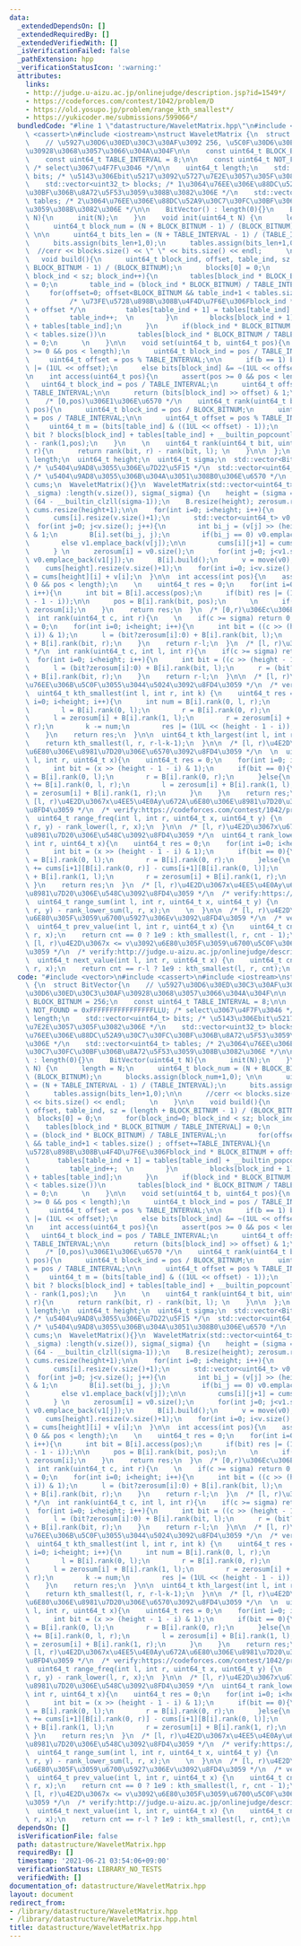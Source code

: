 ```yaml
---
data:
  _extendedDependsOn: []
  _extendedRequiredBy: []
  _extendedVerifiedWith: []
  _isVerificationFailed: false
  _pathExtension: hpp
  _verificationStatusIcon: ':warning:'
  attributes:
    links:
    - http://judge.u-aizu.ac.jp/onlinejudge/description.jsp?id=1549*/
    - https://codeforces.com/contest/1042/problem/D
    - https://old.yosupo.jp/problem/range_kth_smallest*/
    - https://yukicoder.me/submissions/599066*/
  bundledCode: "#line 1 \"datastructure/WaveletMatrix.hpp\"\n#include <vector>\n#include\
    \ <cassert>\n#include <iostream>\nstruct WaveletMatrix {\n  struct BitVector{\n\
    \    // \u5927\u30D6\u30ED\u30C3\u30AF\u3092 256, \u5C0F\u30D6\u30ED\u30C3\u30AF\
    \u30928\u3068\u3057\u3066\u304A\u304F\n\n    const uint64_t BLOCK_BITNUM = 256;\n\
    \    const uint64_t TABLE_INTERVAL = 8;\n\n    const uint64_t NOT_FOUND = 0xFFFFFFFFFFFFFFFFLLU;\
    \ /* select\u3067\u4F7F\u3046 */\n\n    uint64_t length;\n    std::vector<uint64_t>\
    \ bits; /* \u5143\u306Ebit\u5217\u3092\u5727\u7E2E\u3057\u305F\u3082\u306E */\n\
    \    std::vector<uint32_t> blocks; /* 1\u3064\u76EE\u306E\u88DC\u52A9\u30C7\u30FC\
    \u30BF\u306B\u8A72\u5F53\u3059\u308B\u3082\u306E */\n    std::vector<uint64_t>\
    \ tables; /* 2\u3064\u76EE\u306E\u88DC\u52A9\u30C7\u30FC\u30BF\u306B\u8A72\u5F53\
    \u3059\u308B\u3082\u306E */\n\n    BitVector() : length(0){}\n    BitVector(uint64_t\
    \ N){\n      init(N);\n    }\n    void init(uint64_t N) {\n      length = N;\n\
    \      uint64_t block_num = (N + BLOCK_BITNUM - 1) / (BLOCK_BITNUM);\n      blocks.assign(block_num+1,0);\
    \ \n\n      uint64_t bits_len = (N + TABLE_INTERVAL - 1) / (TABLE_INTERVAL);\n\
    \      bits.assign(bits_len+1,0);\n      tables.assign(bits_len+1,0);\n\n    \
    \  //cerr << blocks.size() << \" \" << bits.size() << endl;      \n    }\n\n \
    \   void build(){\n      uint64_t block_ind, offset, table_ind, sz = (length +\
    \ BLOCK_BITNUM - 1) / (BLOCK_BITNUM);\n      blocks[0] = 0;\n      for(block_ind=0;\
    \ block_ind < sz; block_ind++){\n        tables[block_ind * BLOCK_BITNUM / TABLE_INTERVAL]\
    \ = 0;\n        table_ind = (block_ind * BLOCK_BITNUM) / TABLE_INTERVAL;\n   \
    \     for(offset=0; offset<BLOCK_BITNUM && table_ind+1 < tables.size() ; offset+=TABLE_INTERVAL){\n\
    \          /* \u73FE\u5728\u898B\u308B\u4F4D\u7F6E\u306Fblock_ind * BLOCK_BITNUM\
    \ + offset */\n          tables[table_ind + 1] = tables[table_ind] + __builtin_popcountll(bits[table_ind]);\n\
    \          table_ind++;  \n        }\n        blocks[block_ind + 1] = blocks[block_ind]\
    \ + tables[table_ind];\n      }\n      if(block_ind * BLOCK_BITNUM / TABLE_INTERVAL\
    \ < tables.size())\n        tables[block_ind * BLOCK_BITNUM / TABLE_INTERVAL]\
    \ = 0;\n      \n    }\n\n    void set(uint64_t b, uint64_t pos){\n      assert(pos\
    \ >= 0 && pos < length);\n      uint64_t block_ind = pos / TABLE_INTERVAL;\n \
    \     uint64_t offset = pos % TABLE_INTERVAL;\n\n      if(b == 1) bits[block_ind]\
    \ |= (1UL << offset);\n      else bits[block_ind] &= ~(1UL << offset);\n    }\n\
    \n    int access(uint64_t pos){\n      assert(pos >= 0 && pos < length);\n   \
    \   uint64_t block_ind = pos / TABLE_INTERVAL;\n      uint64_t offset = pos %\
    \ TABLE_INTERVAL;\n\n      return (bits[block_ind] >> offset) & 1;\n    }\n\n\
    \    /* [0,pos)\u306E1\u306E\u6570 */\n    uint64_t rank(uint64_t bit, uint64_t\
    \ pos){\n      uint64_t block_ind = pos / BLOCK_BITNUM;\n      uint64_t table_ind\
    \ = pos / TABLE_INTERVAL;\n\n      uint64_t offset = pos % TABLE_INTERVAL;\n \
    \     uint64_t m = (bits[table_ind] & ((1UL << offset) - 1));\n      \n      return\
    \ bit ? blocks[block_ind] + tables[table_ind] + __builtin_popcountll(m) : pos\
    \ - rank(1,pos);\n    }\n    \n    uint64_t rank(uint64_t bit, uint64_t l, uint64_t\
    \ r){\n      return rank(bit, r) - rank(bit, l); \n    }\n\n  };\n  \n  uint64_t\
    \ length;\n  uint64_t height;\n  uint64_t sigma;\n  std::vector<BitVector> B;\
    \ /* \u5404\u9AD8\u3055\u306E\u7D22\u5F15 */\n  std::vector<uint64_t> zerosum;\
    \ /* \u5404\u9AD8\u3055\u306B\u304A\u3051\u308B0\u306E\u6570 */\n  std::vector<std::vector<uint64_t>>\
    \ cums;\n  WaveletMatrix(){}\n  WaveletMatrix(std::vector<uint64_t> v, uint64_t\
    \ _sigma) :length(v.size()), sigma(_sigma) {\n    height = (sigma == 1) ? 1 :\
    \ (64 - __builtin_clzll(sigma-1));\n    B.resize(height); zerosum.resize(height),\
    \ cums.resize(height+1);\n\n    for(int i=0; i<height; i++){\n      B[i].init(v.size());\n\
    \      cums[i].resize(v.size()+1);\n      std::vector<uint64_t> v0, v1;\n    \
    \  for(int j=0; j<v.size(); j++){\n        int bi_j = (v[j] >> (height - 1 - i))\
    \ & 1;\n        B[i].set(bi_j, j);\n        if(bi_j == 0) v0.emplace_back(v[j]);\n\
    \        else v1.emplace_back(v[j]);\n\n        cums[i][j+1] = cums[i][j] + v[j];\n\
    \      } \n      zerosum[i] = v0.size();\n      for(int j=0; j<v1.size(); j++)\
    \ v0.emplace_back(v1[j]);\n      B[i].build();\n      v = move(v0); \n    }\n\
    \    cums[height].resize(v.size()+1);\n    for(int i=0; i<v.size(); i++) cums[height][i+1]\
    \ = cums[height][i] + v[i];\n  }\n\n  int access(int pos){\n    assert(pos >=\
    \ 0 && pos < length);\n    \n    uint64_t res = 0;\n    for(int i=0; i<height;\
    \ i++){\n      int bit = B[i].access(pos);\n      if(bit) res |= (1UL << (height\
    \ - 1 - i));\n\n      pos = B[i].rank(bit, pos);\n      \n      if(bit) pos +=\
    \ zerosum[i];\n    }\n    return res;\n  }\n  /* [0,r)\u306Ec\u306E\u6570 */\n\
    \  int rank(uint64_t c, int r){\n    \n    if(c >= sigma) return 0;\n    int l\
    \ = 0;\n    for(int i=0; i<height; i++){\n      int bit = ((c >> (height - 1 -\
    \ i)) & 1);\n      l = (bit?zerosum[i]:0) + B[i].rank(bit, l);\n      r = (bit?zerosum[i]:0)\
    \ + B[i].rank(bit, r);\n    }\n    return r-l;\n  }\n  /* [l, r)\u306Ec\u306E\u6570\
    \ */\n  int rank(uint64_t c, int l, int r){\n    if(c >= sigma) return 0;\n  \
    \  for(int i=0; i<height; i++){\n      int bit = ((c >> (height - 1 - i)) & 1);\n\
    \      l = (bit?zerosum[i]:0) + B[i].rank(bit, l);\n      r = (bit?zerosum[i]:0)\
    \ + B[i].rank(bit, r);\n    }\n    return r-l;\n  }\n\n  /* [l, r)\u3067k(=0,1,...,r-l-1)\u756A\
    \u76EE\u306B\u5C0F\u3055\u3044\u5024\u3092\u8FD4\u3059 */\n  /* verify:https://old.yosupo.jp/problem/range_kth_smallest*/\n\
    \  uint64_t kth_smallest(int l, int r, int k) {\n    uint64_t res = 0;\n    for(int\
    \ i=0; i<height; i++){\n      int num = B[i].rank(0, l, r);\n      if(k < num){\n\
    \        l = B[i].rank(0, l);\n        r = B[i].rank(0, r);\n      }else{\n  \
    \      l = zerosum[i] + B[i].rank(1, l);\n        r = zerosum[i] + B[i].rank(1,\
    \ r);\n        k -= num;\n        res |= (1UL << (height - 1 - i));\n      }\n\
    \    }\n    return res;\n  }\n\n  uint64_t kth_largest(int l, int r, int k){\n\
    \    return kth_smallest(l, r, r-l-k-1);\n  }\n\n  /* [l, r)\u4E2D\u3067x\u672A\
    \u6E80\u306E\u8981\u7D20\u306E\u6570\u3092\u8FD4\u3059 */\n  \n  uint64_t rank_lower(int\
    \ l, int r, uint64_t x){\n    uint64_t res = 0;\n    for(int i=0; i<height; i++){\n\
    \      int bit = (x >> (height - 1 - i) & 1);\n      if(bit == 0){\n        l\
    \ = B[i].rank(0, l);\n        r = B[i].rank(0, r);\n      }else{\n        res\
    \ += B[i].rank(0, l, r);\n        l = zerosum[i] + B[i].rank(1, l);\n        r\
    \ = zerosum[i] + B[i].rank(1, r);\n      }\n    }\n    return res;\n  }\n\n  /*\
    \ [l, r)\u4E2D\u3067x\u4EE5\u4E0Ay\u672A\u6E80\u306E\u8981\u7D20\u306E\u6570\u3092\
    \u8FD4\u3059 */\n  /* verify:https://codeforces.com/contest/1042/problem/D */\n\
    \  uint64_t range_freq(int l, int r, uint64_t x, uint64_t y) {\n    return rank_lower(l,\
    \ r, y) - rank_lower(l, r, x);\n  }\n\n  /* [l, r)\u4E2D\u3067x\u672A\u6E80\u306E\
    \u8981\u7D20\u306E\u548C\u3092\u8FD4\u3059 */\n  uint64_t rank_lower_sum(int l,\
    \ int r, uint64_t x){\n    uint64_t res = 0;\n    for(int i=0; i<height; i++){\n\
    \      int bit = (x >> (height - 1 - i) & 1);\n      if(bit == 0){\n        l\
    \ = B[i].rank(0, l);\n        r = B[i].rank(0, r);\n      }else{\n        res\
    \ += cums[i+1][B[i].rank(0, r)] - cums[i+1][B[i].rank(0, l)];\n        l = zerosum[i]\
    \ + B[i].rank(1, l);\n        r = zerosum[i] + B[i].rank(1, r);\n      }\n   \
    \ }\n    return res;\n  }\n  /* [l, r)\u4E2D\u3067x\u4EE5\u4E0Ay\u672A\u6E80\u306E\
    \u8981\u7D20\u306E\u548C\u3092\u8FD4\u3059 */\n  /* verify:https://yukicoder.me/submissions/599066*/\n\
    \  uint64_t range_sum(int l, int r, uint64_t x, uint64_t y) {\n    return rank_lower_sum(l,\
    \ r, y) - rank_lower_sum(l, r, x);\n    \n  }\n\n  /* [l, r)\u4E2D\u3067v < x\u3092\
    \u6E80\u305F\u3059\u6700\u5927\u306Ev\u3092\u8FD4\u3059 */\n  /* verify:http://judge.u-aizu.ac.jp/onlinejudge/description.jsp?id=1549*/\n\
    \  uint64_t prev_value(int l, int r, uint64_t x) {\n    uint64_t cnt = rank_lower(l,\
    \ r, x);\n    return cnt == 0 ? 1e9 : kth_smallest(l, r, cnt - 1);\n  }\n\n  /*\
    \ [l, r)\u4E2D\u3067x <= v\u3092\u6E80\u305F\u3059\u6700\u5C0F\u306Ev\u3092\u8FD4\
    \u3059 */\n  /* verify:http://judge.u-aizu.ac.jp/onlinejudge/description.jsp?id=1549*/\n\
    \  uint64_t next_value(int l, int r, uint64_t x) {\n    uint64_t cnt = rank_lower(l,\
    \ r, x);\n    return cnt == r-l ? 1e9 : kth_smallest(l, r, cnt);\n  }\n};\n"
  code: "#include <vector>\n#include <cassert>\n#include <iostream>\nstruct WaveletMatrix\
    \ {\n  struct BitVector{\n    // \u5927\u30D6\u30ED\u30C3\u30AF\u3092 256, \u5C0F\
    \u30D6\u30ED\u30C3\u30AF\u30928\u3068\u3057\u3066\u304A\u304F\n\n    const uint64_t\
    \ BLOCK_BITNUM = 256;\n    const uint64_t TABLE_INTERVAL = 8;\n\n    const uint64_t\
    \ NOT_FOUND = 0xFFFFFFFFFFFFFFFFLLU; /* select\u3067\u4F7F\u3046 */\n\n    uint64_t\
    \ length;\n    std::vector<uint64_t> bits; /* \u5143\u306Ebit\u5217\u3092\u5727\
    \u7E2E\u3057\u305F\u3082\u306E */\n    std::vector<uint32_t> blocks; /* 1\u3064\
    \u76EE\u306E\u88DC\u52A9\u30C7\u30FC\u30BF\u306B\u8A72\u5F53\u3059\u308B\u3082\
    \u306E */\n    std::vector<uint64_t> tables; /* 2\u3064\u76EE\u306E\u88DC\u52A9\
    \u30C7\u30FC\u30BF\u306B\u8A72\u5F53\u3059\u308B\u3082\u306E */\n\n    BitVector()\
    \ : length(0){}\n    BitVector(uint64_t N){\n      init(N);\n    }\n    void init(uint64_t\
    \ N) {\n      length = N;\n      uint64_t block_num = (N + BLOCK_BITNUM - 1) /\
    \ (BLOCK_BITNUM);\n      blocks.assign(block_num+1,0); \n\n      uint64_t bits_len\
    \ = (N + TABLE_INTERVAL - 1) / (TABLE_INTERVAL);\n      bits.assign(bits_len+1,0);\n\
    \      tables.assign(bits_len+1,0);\n\n      //cerr << blocks.size() << \" \"\
    \ << bits.size() << endl;      \n    }\n\n    void build(){\n      uint64_t block_ind,\
    \ offset, table_ind, sz = (length + BLOCK_BITNUM - 1) / (BLOCK_BITNUM);\n    \
    \  blocks[0] = 0;\n      for(block_ind=0; block_ind < sz; block_ind++){\n    \
    \    tables[block_ind * BLOCK_BITNUM / TABLE_INTERVAL] = 0;\n        table_ind\
    \ = (block_ind * BLOCK_BITNUM) / TABLE_INTERVAL;\n        for(offset=0; offset<BLOCK_BITNUM\
    \ && table_ind+1 < tables.size() ; offset+=TABLE_INTERVAL){\n          /* \u73FE\
    \u5728\u898B\u308B\u4F4D\u7F6E\u306Fblock_ind * BLOCK_BITNUM + offset */\n   \
    \       tables[table_ind + 1] = tables[table_ind] + __builtin_popcountll(bits[table_ind]);\n\
    \          table_ind++;  \n        }\n        blocks[block_ind + 1] = blocks[block_ind]\
    \ + tables[table_ind];\n      }\n      if(block_ind * BLOCK_BITNUM / TABLE_INTERVAL\
    \ < tables.size())\n        tables[block_ind * BLOCK_BITNUM / TABLE_INTERVAL]\
    \ = 0;\n      \n    }\n\n    void set(uint64_t b, uint64_t pos){\n      assert(pos\
    \ >= 0 && pos < length);\n      uint64_t block_ind = pos / TABLE_INTERVAL;\n \
    \     uint64_t offset = pos % TABLE_INTERVAL;\n\n      if(b == 1) bits[block_ind]\
    \ |= (1UL << offset);\n      else bits[block_ind] &= ~(1UL << offset);\n    }\n\
    \n    int access(uint64_t pos){\n      assert(pos >= 0 && pos < length);\n   \
    \   uint64_t block_ind = pos / TABLE_INTERVAL;\n      uint64_t offset = pos %\
    \ TABLE_INTERVAL;\n\n      return (bits[block_ind] >> offset) & 1;\n    }\n\n\
    \    /* [0,pos)\u306E1\u306E\u6570 */\n    uint64_t rank(uint64_t bit, uint64_t\
    \ pos){\n      uint64_t block_ind = pos / BLOCK_BITNUM;\n      uint64_t table_ind\
    \ = pos / TABLE_INTERVAL;\n\n      uint64_t offset = pos % TABLE_INTERVAL;\n \
    \     uint64_t m = (bits[table_ind] & ((1UL << offset) - 1));\n      \n      return\
    \ bit ? blocks[block_ind] + tables[table_ind] + __builtin_popcountll(m) : pos\
    \ - rank(1,pos);\n    }\n    \n    uint64_t rank(uint64_t bit, uint64_t l, uint64_t\
    \ r){\n      return rank(bit, r) - rank(bit, l); \n    }\n\n  };\n  \n  uint64_t\
    \ length;\n  uint64_t height;\n  uint64_t sigma;\n  std::vector<BitVector> B;\
    \ /* \u5404\u9AD8\u3055\u306E\u7D22\u5F15 */\n  std::vector<uint64_t> zerosum;\
    \ /* \u5404\u9AD8\u3055\u306B\u304A\u3051\u308B0\u306E\u6570 */\n  std::vector<std::vector<uint64_t>>\
    \ cums;\n  WaveletMatrix(){}\n  WaveletMatrix(std::vector<uint64_t> v, uint64_t\
    \ _sigma) :length(v.size()), sigma(_sigma) {\n    height = (sigma == 1) ? 1 :\
    \ (64 - __builtin_clzll(sigma-1));\n    B.resize(height); zerosum.resize(height),\
    \ cums.resize(height+1);\n\n    for(int i=0; i<height; i++){\n      B[i].init(v.size());\n\
    \      cums[i].resize(v.size()+1);\n      std::vector<uint64_t> v0, v1;\n    \
    \  for(int j=0; j<v.size(); j++){\n        int bi_j = (v[j] >> (height - 1 - i))\
    \ & 1;\n        B[i].set(bi_j, j);\n        if(bi_j == 0) v0.emplace_back(v[j]);\n\
    \        else v1.emplace_back(v[j]);\n\n        cums[i][j+1] = cums[i][j] + v[j];\n\
    \      } \n      zerosum[i] = v0.size();\n      for(int j=0; j<v1.size(); j++)\
    \ v0.emplace_back(v1[j]);\n      B[i].build();\n      v = move(v0); \n    }\n\
    \    cums[height].resize(v.size()+1);\n    for(int i=0; i<v.size(); i++) cums[height][i+1]\
    \ = cums[height][i] + v[i];\n  }\n\n  int access(int pos){\n    assert(pos >=\
    \ 0 && pos < length);\n    \n    uint64_t res = 0;\n    for(int i=0; i<height;\
    \ i++){\n      int bit = B[i].access(pos);\n      if(bit) res |= (1UL << (height\
    \ - 1 - i));\n\n      pos = B[i].rank(bit, pos);\n      \n      if(bit) pos +=\
    \ zerosum[i];\n    }\n    return res;\n  }\n  /* [0,r)\u306Ec\u306E\u6570 */\n\
    \  int rank(uint64_t c, int r){\n    \n    if(c >= sigma) return 0;\n    int l\
    \ = 0;\n    for(int i=0; i<height; i++){\n      int bit = ((c >> (height - 1 -\
    \ i)) & 1);\n      l = (bit?zerosum[i]:0) + B[i].rank(bit, l);\n      r = (bit?zerosum[i]:0)\
    \ + B[i].rank(bit, r);\n    }\n    return r-l;\n  }\n  /* [l, r)\u306Ec\u306E\u6570\
    \ */\n  int rank(uint64_t c, int l, int r){\n    if(c >= sigma) return 0;\n  \
    \  for(int i=0; i<height; i++){\n      int bit = ((c >> (height - 1 - i)) & 1);\n\
    \      l = (bit?zerosum[i]:0) + B[i].rank(bit, l);\n      r = (bit?zerosum[i]:0)\
    \ + B[i].rank(bit, r);\n    }\n    return r-l;\n  }\n\n  /* [l, r)\u3067k(=0,1,...,r-l-1)\u756A\
    \u76EE\u306B\u5C0F\u3055\u3044\u5024\u3092\u8FD4\u3059 */\n  /* verify:https://old.yosupo.jp/problem/range_kth_smallest*/\n\
    \  uint64_t kth_smallest(int l, int r, int k) {\n    uint64_t res = 0;\n    for(int\
    \ i=0; i<height; i++){\n      int num = B[i].rank(0, l, r);\n      if(k < num){\n\
    \        l = B[i].rank(0, l);\n        r = B[i].rank(0, r);\n      }else{\n  \
    \      l = zerosum[i] + B[i].rank(1, l);\n        r = zerosum[i] + B[i].rank(1,\
    \ r);\n        k -= num;\n        res |= (1UL << (height - 1 - i));\n      }\n\
    \    }\n    return res;\n  }\n\n  uint64_t kth_largest(int l, int r, int k){\n\
    \    return kth_smallest(l, r, r-l-k-1);\n  }\n\n  /* [l, r)\u4E2D\u3067x\u672A\
    \u6E80\u306E\u8981\u7D20\u306E\u6570\u3092\u8FD4\u3059 */\n  \n  uint64_t rank_lower(int\
    \ l, int r, uint64_t x){\n    uint64_t res = 0;\n    for(int i=0; i<height; i++){\n\
    \      int bit = (x >> (height - 1 - i) & 1);\n      if(bit == 0){\n        l\
    \ = B[i].rank(0, l);\n        r = B[i].rank(0, r);\n      }else{\n        res\
    \ += B[i].rank(0, l, r);\n        l = zerosum[i] + B[i].rank(1, l);\n        r\
    \ = zerosum[i] + B[i].rank(1, r);\n      }\n    }\n    return res;\n  }\n\n  /*\
    \ [l, r)\u4E2D\u3067x\u4EE5\u4E0Ay\u672A\u6E80\u306E\u8981\u7D20\u306E\u6570\u3092\
    \u8FD4\u3059 */\n  /* verify:https://codeforces.com/contest/1042/problem/D */\n\
    \  uint64_t range_freq(int l, int r, uint64_t x, uint64_t y) {\n    return rank_lower(l,\
    \ r, y) - rank_lower(l, r, x);\n  }\n\n  /* [l, r)\u4E2D\u3067x\u672A\u6E80\u306E\
    \u8981\u7D20\u306E\u548C\u3092\u8FD4\u3059 */\n  uint64_t rank_lower_sum(int l,\
    \ int r, uint64_t x){\n    uint64_t res = 0;\n    for(int i=0; i<height; i++){\n\
    \      int bit = (x >> (height - 1 - i) & 1);\n      if(bit == 0){\n        l\
    \ = B[i].rank(0, l);\n        r = B[i].rank(0, r);\n      }else{\n        res\
    \ += cums[i+1][B[i].rank(0, r)] - cums[i+1][B[i].rank(0, l)];\n        l = zerosum[i]\
    \ + B[i].rank(1, l);\n        r = zerosum[i] + B[i].rank(1, r);\n      }\n   \
    \ }\n    return res;\n  }\n  /* [l, r)\u4E2D\u3067x\u4EE5\u4E0Ay\u672A\u6E80\u306E\
    \u8981\u7D20\u306E\u548C\u3092\u8FD4\u3059 */\n  /* verify:https://yukicoder.me/submissions/599066*/\n\
    \  uint64_t range_sum(int l, int r, uint64_t x, uint64_t y) {\n    return rank_lower_sum(l,\
    \ r, y) - rank_lower_sum(l, r, x);\n    \n  }\n\n  /* [l, r)\u4E2D\u3067v < x\u3092\
    \u6E80\u305F\u3059\u6700\u5927\u306Ev\u3092\u8FD4\u3059 */\n  /* verify:http://judge.u-aizu.ac.jp/onlinejudge/description.jsp?id=1549*/\n\
    \  uint64_t prev_value(int l, int r, uint64_t x) {\n    uint64_t cnt = rank_lower(l,\
    \ r, x);\n    return cnt == 0 ? 1e9 : kth_smallest(l, r, cnt - 1);\n  }\n\n  /*\
    \ [l, r)\u4E2D\u3067x <= v\u3092\u6E80\u305F\u3059\u6700\u5C0F\u306Ev\u3092\u8FD4\
    \u3059 */\n  /* verify:http://judge.u-aizu.ac.jp/onlinejudge/description.jsp?id=1549*/\n\
    \  uint64_t next_value(int l, int r, uint64_t x) {\n    uint64_t cnt = rank_lower(l,\
    \ r, x);\n    return cnt == r-l ? 1e9 : kth_smallest(l, r, cnt);\n  }\n};"
  dependsOn: []
  isVerificationFile: false
  path: datastructure/WaveletMatrix.hpp
  requiredBy: []
  timestamp: '2021-06-21 03:54:06+09:00'
  verificationStatus: LIBRARY_NO_TESTS
  verifiedWith: []
documentation_of: datastructure/WaveletMatrix.hpp
layout: document
redirect_from:
- /library/datastructure/WaveletMatrix.hpp
- /library/datastructure/WaveletMatrix.hpp.html
title: datastructure/WaveletMatrix.hpp
---
```

